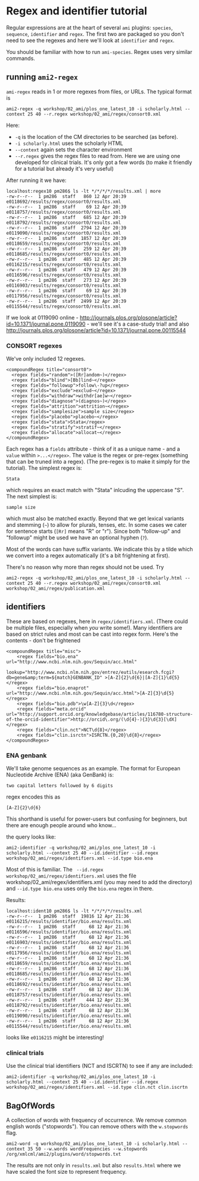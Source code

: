# Regex and identifier tutorial

Regular expressions are at the heart of several `ami` plugins: `species`, `sequence`, `identifier` and `regex`. The first two are packaged so you don't need to see the regexes and here we'll look at `identifier` and `regex`.

You should be familiar with how to run `ami-species`. Regex uses very similar commands.

## running `ami2-regex`

`ami-regex` reads in 1 or more regexes from files, or URLs. The typical format is

```
ami2-regex -q workshop/02_ami/plos_one_latest_10 -i scholarly.html --context 25 40 --r.regex workshop/02_ami/regex/consort0.xml
```
Here:
 *  `-q` is the location of the CM directories to be searched (as before).
 * `-i scholarly.html` uses the scholarly HTML
 * `--context` again sets the character environment
 * `--r.regex` gives the regex files to read from. Here we are using one developed for clinical trials. It's only got a few words (to make it friendly for a tutorial but already it's very useful)

 After running it we have:
 ```
 localhost:regex10 pm286$ ls -lt */*/*/*/results.xml | more
-rw-r--r--  1 pm286  staff   860 12 Apr 20:39 e0118692/results/regex/consort0/results.xml
-rw-r--r--  1 pm286  staff    69 12 Apr 20:39 e0118757/results/regex/consort0/results.xml
-rw-r--r--  1 pm286  staff   685 12 Apr 20:39 e0118792/results/regex/consort0/results.xml
-rw-r--r--  1 pm286  staff  2794 12 Apr 20:39 e0119090/results/regex/consort0/results.xml
-rw-r--r--  1 pm286  staff  1857 12 Apr 20:39 e0118659/results/regex/consort0/results.xml
-rw-r--r--  1 pm286  staff   259 12 Apr 20:39 e0118685/results/regex/consort0/results.xml
-rw-r--r--  1 pm286  staff   485 12 Apr 20:39 e0116215/results/regex/consort0/results.xml
-rw-r--r--  1 pm286  staff   479 12 Apr 20:39 e0116596/results/regex/consort0/results.xml
-rw-r--r--  1 pm286  staff   273 12 Apr 20:39 e0116903/results/regex/consort0/results.xml
-rw-r--r--  1 pm286  staff    69 12 Apr 20:39 e0117956/results/regex/consort0/results.xml
-rw-r--r--  1 pm286  staff  2499 12 Apr 20:39 e0115544/results/regex/consort0/results.xml
```
If we look at 0119090 online - http://journals.plos.org/plosone/article?id=10.1371/journal.pone.0119090 - we'll see it's a case-study trial! and also http://journals.plos.org/plosone/article?id=10.1371/journal.pone.00115544

### CONSORT regexes

We've only included 12 regexes. 
```
<compoundRegex title="consort0">
  <regex fields="random">([Rr]andom~)</regex>
  <regex fields="blind">[Bb]lind~</regex>
  <regex fields="followup">follow\-?up</regex>
  <regex fields="exclude">exclud~</regex>
  <regex fields="withdraw">withdr[ae]w~</regex>
  <regex fields="diagnose">(diagnos~)</regex>
  <regex fields="attrition">attrition~</regex>
  <regex fields="samplesize">sample size</regex>
  <regex fields="placebo">placebo~</regex>
  <regex fields="stata">Stata</regex>
  <regex fields="stratify">stratif~</regex>
  <regex fields="allocate">allocat~</regex>
</compoundRegex>
```
Each regex has a `fields` attribute - think of it as a unique name - and a `value` within `>...</regex>`. The value is the regex or pre-regex (something that can be truned into a regex). (The pre-regex is to make it simply for the tutorial). The simplest regex is:
```
Stata
```
which requires an exact match with "Stata" inlcuding the uppercase "S". The next simplest is:
```
sample size
```
which must also be matched exactly. Beyond that we get lexical variants and stemming (`~`) to allow for plurals, tenses, etc. In some cases we cater for sentence starts (`[Rr]` means "R" or "r"). Since both "follow-up" and "followup" might be used we have an optional hyphen (`?`).

Most of the words can have suffix variants. We indicate this by a tilde which we convert into a regex automatically (it's a bit frightening at first).

There's no reason why more than regex should not be used. Try

```
ami2-regex -q workshop/02_ami/plos_one_latest_10 -i scholarly.html --context 25 40 --r.regex workshop/02_ami/regex/consort0.xml  workshop/02_ami/regex/publication.xml
```

## identifiers

These are based on regexes, here in `regex/identifiers.xml`. (There could be multiple files, especially when *you* write some!). Many identifiers are based on strict rules and most can be cast into regex form. Here's the contents - don't be frightened 
```
<compoundRegex title="misc">
	<regex fields="bio.ena" url="http://www.ncbi.nlm.nih.gov/Sequin/acc.html" 
	    lookup="http://www.ncbi.nlm.nih.gov/entrez/eutils/esearch.fcgi?db=gene&amp;term=${match}GENBANK_ID" >[A-Z]{2}\d{6}|[A-Z]{1}\d{5}</regex>
	<regex fields="bio.enaprot" url="http://www.ncbi.nlm.nih.gov/Sequin/acc.html">[A-Z]{3}\d{5}</regex>
	<regex fields="bio.pdb">\w[A-Z]{3}\d</regex>
	<regex fields="meta.orcid" url="http://support.orcid.org/knowledgebase/articles/116780-structure-of-the-orcid-identifier">http://orcid\.org/(\d{4}-){3}\d{3}[\dX]</regex>
	<regex fields="clin.nct">NCT\d{8}</regex>
	<regex fields="clin.isrctn">ISRCTN.{0,20}\d{8}</regex>
</compoundRegex>
```

### ENA genbank

We'll take genome sequences as an example. The format for European Nucleotide Archive (ENA) (aka GenBank) is:
```
two capital letters followed by 6 digits
```
regex encodes this as
```
[A-Z]{2}\d{6}
```
This shorthand is useful for power-users but confusing for beginners, but there are enough people around who know...

the query looks like:
```
ami2-identifier -q workshop/02_ami/plos_one_latest_10 -i scholarly.html --context 25 40 --id.identifier --id.regex workshop/02_ami/regex/identifiers.xml --id.type bio.ena
```
Most of this is familiar. The ` --id.regex workshop/02_ami/regex/identifiers.xml` uses the file workshop/02_ami/regex/identifiers.xml (you may need to add the directory) and `--id.type bio.ena` uses only the `bio.ena` regex in there.

Results:
```
localhost:ident10 pm286$ ls -lt */*/*/*/results.xml
-rw-r--r--  1 pm286  staff  19816 12 Apr 21:36 e0116215/results/identifier/bio.ena/results.xml
-rw-r--r--  1 pm286  staff     68 12 Apr 21:36 e0116596/results/identifier/bio.ena/results.xml
-rw-r--r--  1 pm286  staff     68 12 Apr 21:36 e0116903/results/identifier/bio.ena/results.xml
-rw-r--r--  1 pm286  staff     68 12 Apr 21:36 e0117956/results/identifier/bio.ena/results.xml
-rw-r--r--  1 pm286  staff     68 12 Apr 21:36 e0118659/results/identifier/bio.ena/results.xml
-rw-r--r--  1 pm286  staff     68 12 Apr 21:36 e0118685/results/identifier/bio.ena/results.xml
-rw-r--r--  1 pm286  staff     68 12 Apr 21:36 e0118692/results/identifier/bio.ena/results.xml
-rw-r--r--  1 pm286  staff     68 12 Apr 21:36 e0118757/results/identifier/bio.ena/results.xml
-rw-r--r--  1 pm286  staff    444 12 Apr 21:36 e0118792/results/identifier/bio.ena/results.xml
-rw-r--r--  1 pm286  staff     68 12 Apr 21:36 e0119090/results/identifier/bio.ena/results.xml
-rw-r--r--  1 pm286  staff     68 12 Apr 21:36 e0115544/results/identifier/bio.ena/results.xml
```
looks like `e0116215` might be interesting!

### clinical trials

Use the clinical trial identifiers (NCT and ISCRTN) to see if any are included:
```
ami2-identifier -q workshop/02_ami/plos_one_latest_10 -i scholarly.html --context 25 40 --id.identifier --id.regex workshop/02_ami/regex/identifiers.xml --id.type clin.nct clin.iscrtn
```

## BagOfWords

A collection of words with frequency of occurrence. We remove common english words ("stopwords"). You can remove others with the
`w.stopwords` flag.

```
ami2-word -q workshop/02_ami/plos_one_latest_10 -i scholarly.html --context 35 50 --w.words wordFrequencies --w.stopwords /org/xmlcml/ami2/plugins/word/stopwords.txt

```
The results are not only in `results.xml` but also `results.html` where we have scaled the font size to represent frequency. 


